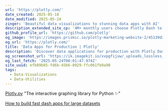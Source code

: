 ```yaml
---
url: 'https://plotly.com/'
date_created: 2025-05-18
date_modified: 2025-05-24
zinger: 'Beautiful data visualizations to stunning data apps with AI'
description_extended_site_cp: '4M+ monthly users choose Plotly Dash to create amazing data visualizations and interactive data apps in Python. Plotly Dash Enterprise boosts your Dash capabilities by accelerating Dash app development, deployment, securing and scaling of production-grade data apps. With Dash Enterprise, you can leverage AI-assisted app development, enjoy one-click deployment, and implement robust security measures, transforming your Plotly Dash expertise into actionable business solutions.'
github_profile_url: 'https://github.com/plotly'
og_image: 'https://images.prismic.io/plotly-marketing-website-2/45139d28-6d34-4168-9480-2c57ee3a81c8_plotly.png?auto=compress,format'
og_url: 'https://plotly.com/'
title: 'Data Apps for Production | Plotly'
description: 'Discover data applications for production with Plotly Dash. Put data and AI into action with scalable, interactive data apps for your organization.'
og_screenshot_url: 'https://ik.imagekit.io/xvpgfijuw/_uploads_lossless_screenshots_20250527_Plotly_og_screenshot.jpeg'
og_last_fetch: '2025-05-24T08:01:47.974Z'
site_uuid: efb89b85-fd6b-45b6-8929-ffc061fb9a98
tags:
  - Data-Visualizations
  - Data-Utilities
---
```


[Plotly.py](https://github.com/plotly/plotly.py) "The interactive graphing library for Python ✨"

[How to build fast dash apps for large datasets](https://plotly.com/blog/polars-to-build-fast-dash-apps-for-large-datasets/)

